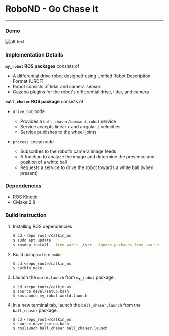 # RoboND - Go Chase It

---

### Demo

![alt text](images/demo.gif)

### Implementation Details

**`my_robot` ROS packages** consists of

- A differential drive robot designed using Unified Robot Description Format (URDF)
- Robot consists of lidar and camera sensor.
- Gazebo plugins for the robot's differential drive, lidar, and camera

**`ball_chaser` ROS package** consists of

- `drive_bot` node

    - Provides a `ball_chaser/command_robot` service
    - Service accepts linear x and angular z velocities
    - Service publishes to the wheel joints

- `process_image` node

    - Subscribes to the robot's camera image feeds
    - A function to analyze the image and determine the presence and position of a white ball
    - Requests a service to drive the robot towards a white ball (when present)


### Dependencies

- ROS Kinetic
- CMake 2.8

### Build Instruction

1. Installing ROS dependencies

    ```bash
    $ cd <repo root>/catkin_ws
    $ sudo apt update
    $ rosdep install --from-paths ./src --ignore-packages-from-source -y
    ```

2. Build using `catkin_make`

    ``` shell
    $ cd <repo_root>/catkin_ws
    $ catkin_make
    ```

3. Launch the `world.launch` from `my_robot` package.

    ``` shell
    $ cd <repo_root>/catkin_ws
    $ source devel/setup.bash
    $ roslaunch my_robot world.launch
    ```

4. In a new terminal tab, launch the `ball_chaser.launch` from the `ball_chaser` package.

    ``` shell
    $ cd <repo_root>/catkin_ws
    $ source devel/setup.bash
    $ roslaunch ball_chaser ball_chaser.launch
